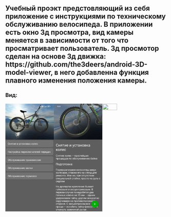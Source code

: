 <p><h2>Учебный проэкт предстовляющий из себя приложение c инструкциями по техническому обслуживанию велосипеда.
  В приложении есть окно 3д просмотра, вид камеры меняется в зависимости от того что просматривает пользователь.
  3д просмотор сделан на основе 3д движка: https://github.com/the3deers/android-3D-model-viewer, в него добавленна функция плавного изменения положения камеры.
  
<p><h3>Вид:</h3></p>
<img src="https://github.com/kiselyv77/bike3dApp/blob/master/media/Screen1.jpg" width="30%" height="30%" align="left" />
<img src="https://github.com/kiselyv77/bike3dApp/blob/master/media/Screen2.jpg" width="30%" height="30%" align="left" />
<img src="https://github.com/kiselyv77/bike3dApp/blob/master/media/Video1.gif" width="30%" height="30%" align="left" />
